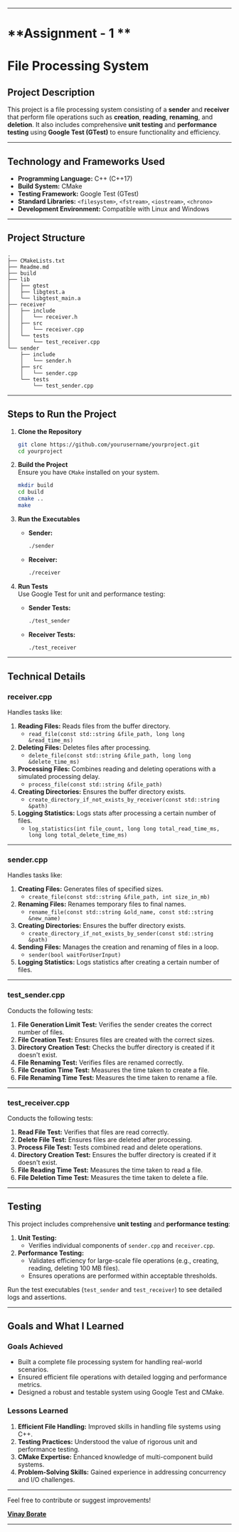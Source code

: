 

---
# **Assignment - 1 **
# **File Processing System**  

## **Project Description**  
This project is a file processing system consisting of a **sender** and **receiver** that perform file operations such as **creation**, **reading**, **renaming**, and **deletion**. It also includes comprehensive **unit testing** and **performance testing** using **Google Test (GTest)** to ensure functionality and efficiency.  

---

## **Technology and Frameworks Used**  
- **Programming Language:** C++ (C++17)  
- **Build System:** CMake  
- **Testing Framework:** Google Test (GTest)  
- **Standard Libraries:** `<filesystem>`, `<fstream>`, `<iostream>`, `<chrono>`  
- **Development Environment:** Compatible with Linux and Windows  

---

## **Project Structure**  
```plaintext
.
├── CMakeLists.txt
├── Readme.md
├── build
├── lib
│   ├── gtest
│   ├── libgtest.a
│   └── libgtest_main.a
├── receiver
│   ├── include
│   │   └── receiver.h
│   ├── src
│   │   └── receiver.cpp
│   └── tests
│       └── test_receiver.cpp
└── sender
    ├── include
    │   └── sender.h
    ├── src
    │   └── sender.cpp
    └── tests
        └── test_sender.cpp
```

---

## **Steps to Run the Project**  

1. **Clone the Repository**  
   ```bash
   git clone https://github.com/yourusername/yourproject.git
   cd yourproject
   ```

2. **Build the Project**  
   Ensure you have `CMake` installed on your system.  
   ```bash
   mkdir build
   cd build
   cmake ..
   make
   ```

3. **Run the Executables**  
   - **Sender:**  
     ```bash
     ./sender
     ```
   - **Receiver:**  
     ```bash
     ./receiver
     ```

4. **Run Tests**  
   Use Google Test for unit and performance testing:  
   - **Sender Tests:**  
     ```bash
     ./test_sender
     ```
   - **Receiver Tests:**  
     ```bash
     ./test_receiver
     ```

---

## **Technical Details**  

### **receiver.cpp**  
Handles tasks like:  
1. **Reading Files:** Reads files from the buffer directory.  
   - `read_file(const std::string &file_path, long long &read_time_ms)`  
2. **Deleting Files:** Deletes files after processing.  
   - `delete_file(const std::string &file_path, long long &delete_time_ms)`  
3. **Processing Files:** Combines reading and deleting operations with a simulated processing delay.  
   - `process_file(const std::string &file_path)`  
4. **Creating Directories:** Ensures the buffer directory exists.  
   - `create_directory_if_not_exists_by_receiver(const std::string &path)`  
5. **Logging Statistics:** Logs stats after processing a certain number of files.  
   - `log_statistics(int file_count, long long total_read_time_ms, long long total_delete_time_ms)`  

---

### **sender.cpp**  
Handles tasks like:  
1. **Creating Files:** Generates files of specified sizes.  
   - `create_file(const std::string &file_path, int size_in_mb)`  
2. **Renaming Files:** Renames temporary files to final names.  
   - `rename_file(const std::string &old_name, const std::string &new_name)`  
3. **Creating Directories:** Ensures the buffer directory exists.  
   - `create_directory_if_not_exists_by_sender(const std::string &path)`  
4. **Sending Files:** Manages the creation and renaming of files in a loop.  
   - `sender(bool waitForUserInput)`  
5. **Logging Statistics:** Logs statistics after creating a certain number of files.  

---

### **test_sender.cpp**  
Conducts the following tests:  
1. **File Generation Limit Test:** Verifies the sender creates the correct number of files.  
2. **File Creation Test:** Ensures files are created with the correct sizes.  
3. **Directory Creation Test:** Checks the buffer directory is created if it doesn't exist.  
4. **File Renaming Test:** Verifies files are renamed correctly.  
5. **File Creation Time Test:** Measures the time taken to create a file.  
6. **File Renaming Time Test:** Measures the time taken to rename a file.  

---

### **test_receiver.cpp**  
Conducts the following tests:  
1. **Read File Test:** Verifies that files are read correctly.  
2. **Delete File Test:** Ensures files are deleted after processing.  
3. **Process File Test:** Tests combined read and delete operations.  
4. **Directory Creation Test:** Ensures the buffer directory is created if it doesn't exist.  
5. **File Reading Time Test:** Measures the time taken to read a file.  
6. **File Deletion Time Test:** Measures the time taken to delete a file.  

---

## **Testing**  
This project includes comprehensive **unit testing** and **performance testing**:  
1. **Unit Testing:**  
   - Verifies individual components of `sender.cpp` and `receiver.cpp`.  
2. **Performance Testing:**  
   - Validates efficiency for large-scale file operations (e.g., creating, reading, deleting 100 MB files).  
   - Ensures operations are performed within acceptable thresholds.  

Run the test executables (`test_sender` and `test_receiver`) to see detailed logs and assertions.  

---

## **Goals and What I Learned**  

### **Goals Achieved**  
- Built a complete file processing system for handling real-world scenarios.  
- Ensured efficient file operations with detailed logging and performance metrics.  
- Designed a robust and testable system using Google Test and CMake.  

### **Lessons Learned**  
1. **Efficient File Handling:** Improved skills in handling file systems using C++.  
2. **Testing Practices:** Understood the value of rigorous unit and performance testing.  
3. **CMake Expertise:** Enhanced knowledge of multi-component build systems.  
4. **Problem-Solving Skills:** Gained experience in addressing concurrency and I/O challenges.  

---

Feel free to contribute or suggest improvements!  

**[Vinay Borate ](https://github.com/VinayBorate)**  

--- 
